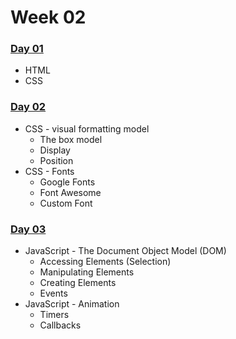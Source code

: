 # Week 02

### [Day 01​](day-01.md) <a id="day-01"></a>

* HTML
* CSS

### [Day 02​](day-02.md) <a id="day-02"></a>

* CSS - visual formatting model
  * The box model
  * Display
  * Position
* CSS - Fonts
  * Google Fonts
  * Font Awesome
  * Custom Font

### [Day 03​](day-03.md) <a id="day-03"></a>

* JavaScript - The Document Object Model \(DOM\)
  * Accessing Elements \(Selection\)
  * Manipulating Elements
  * Creating Elements
  * Events
* JavaScript - Animation
  * Timers
  * Callbacks

###   <a id="day-04"></a>

